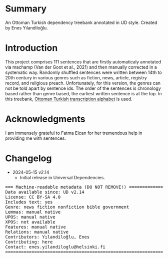 # Summary

An Ottoman Turkish dependency treebank annotated in UD style. Created by Enes Yılandiloğlu.


# Introduction

This project comprises 111 sentences that are firstly automaticaly annotated via machamp (Van der Goot et al., 2021)
and then manually corrected in a systematic way. Randomly shuffled sentences were written between 14th to 20th century in various genres
such as fiction, news, article, registry record, and religious preach. Unfortunately, for this version, the genres can not be told apart by sentence ids. The order of the sentences is chronology based rather than genre based, the earliest written sentence is at the top.
In this treebank, [Ottoman Turkish transcription alphabet](https://en.wikipedia.org/wiki/Ottoman_Turkish_alphabet) is used.


# Acknowledgments

I am immensely grateful to Fatma Elcan for her tremendous help in providing me with sentences.


# Changelog

* 2024-05-15 v2.14
  * Initial release in Universal Dependencies.


<pre>
=== Machine-readable metadata (DO NOT REMOVE!) ================================
Data available since: UD v2.14
License: CC BY-SA 4.0
Includes text: yes
Genre: news fiction nonfiction bible government
Lemmas: manual native
UPOS: manual native
XPOS: not available
Features: manual native
Relations: manual native
Contributors: Yılandiloğlu, Enes
Contributing: here
Contact: enes.yilandiloglu@helsinki.fi
===============================================================================
</pre>
